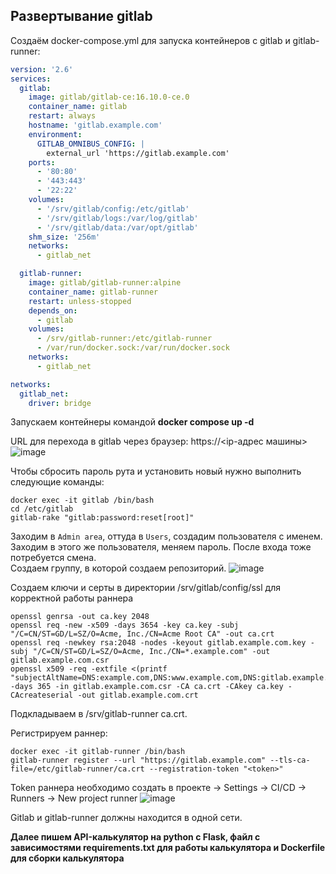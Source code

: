 ## Развертывание gitlab
Создаём docker-compose.yml для запуска контейнеров с gitlab и gitlab-runner:  
```yaml  
version: '2.6'
services:
  gitlab:
    image: gitlab/gitlab-ce:16.10.0-ce.0
    container_name: gitlab
    restart: always
    hostname: 'gitlab.example.com'
    environment:
      GITLAB_OMNIBUS_CONFIG: |
        external_url 'https://gitlab.example.com'
    ports:
      - '80:80'
      - '443:443'
      - '22:22'
    volumes:
      - '/srv/gitlab/config:/etc/gitlab'
      - '/srv/gitlab/logs:/var/log/gitlab'
      - '/srv/gitlab/data:/var/opt/gitlab'
    shm_size: '256m'
    networks:
      - gitlab_net

  gitlab-runner:
    image: gitlab/gitlab-runner:alpine
    container_name: gitlab-runner
    restart: unless-stopped
    depends_on:
      - gitlab
    volumes:
      - /srv/gitlab-runner:/etc/gitlab-runner
      - /var/run/docker.sock:/var/run/docker.sock
    networks:
      - gitlab_net

networks:
  gitlab_net:
    driver: bridge
```  
  
Запускаем контейнеры командой **docker compose up -d**

URL для перехода в gitlab через браузер: https://<ip-адрес машины>
![image](https://github.com/user-attachments/assets/d69e09a7-4965-42a8-aa84-f91b32e371b5)

Чтобы сбросить пароль рута и установить новый нужно выполнить следующие команды:
```
docker exec -it gitlab /bin/bash
cd /etc/gitlab
gitlab-rake "gitlab:password:reset[root]"
```
Заходим в `Admin area`, оттуда в `Users`, создадим пользователя с именем. Заходим в этого же пользователя, меняем пароль. После входа тоже потребуется смена.  
Создаем группу, в которой создаем репозиторий.
![image](https://github.com/user-attachments/assets/1bdfc200-4748-4de9-965f-763eee921e14)
  
Создаем ключи и серты в директории /srv/gitlab/config/ssl для корректной работы раннера
```
openssl genrsa -out ca.key 2048
openssl req -new -x509 -days 3654 -key ca.key -subj "/C=CN/ST=GD/L=SZ/O=Acme, Inc./CN=Acme Root CA" -out ca.crt
openssl req -newkey rsa:2048 -nodes -keyout gitlab.example.com.key -subj "/C=CN/ST=GD/L=SZ/O=Acme, Inc./CN=*.example.com" -out gitlab.example.com.csr
openssl x509 -req -extfile <(printf "subjectAltName=DNS:example.com,DNS:www.example.com,DNS:gitlab.example.com") -days 365 -in gitlab.example.com.csr -CA ca.crt -CAkey ca.key -CAcreateserial -out gitlab.example.com.crt
```
Подкладываем в /srv/gitlab-runner ca.crt.
  
Регистрируем раннер:
```
docker exec -it gitlab-runner /bin/bash
gitlab-runner register --url "https://gitlab.example.com" --tls-ca-file=/etc/gitlab-runner/ca.crt --registration-token "<token>"
```
Token раннера необходимо создать в проекте -> Settings -> CI/CD -> Runners -> New project runner
![image](https://github.com/user-attachments/assets/ccf9291c-b64c-41c1-a0b5-74f96013a1b7)
  
Gitlab и gitlab-runner должны находится в одной сети.
  
**Далее пишем API-калькулятор на python с Flask, файл с зависимостями requirements.txt для работы калькулятора и Dockerfile для сборки калькулятора**
